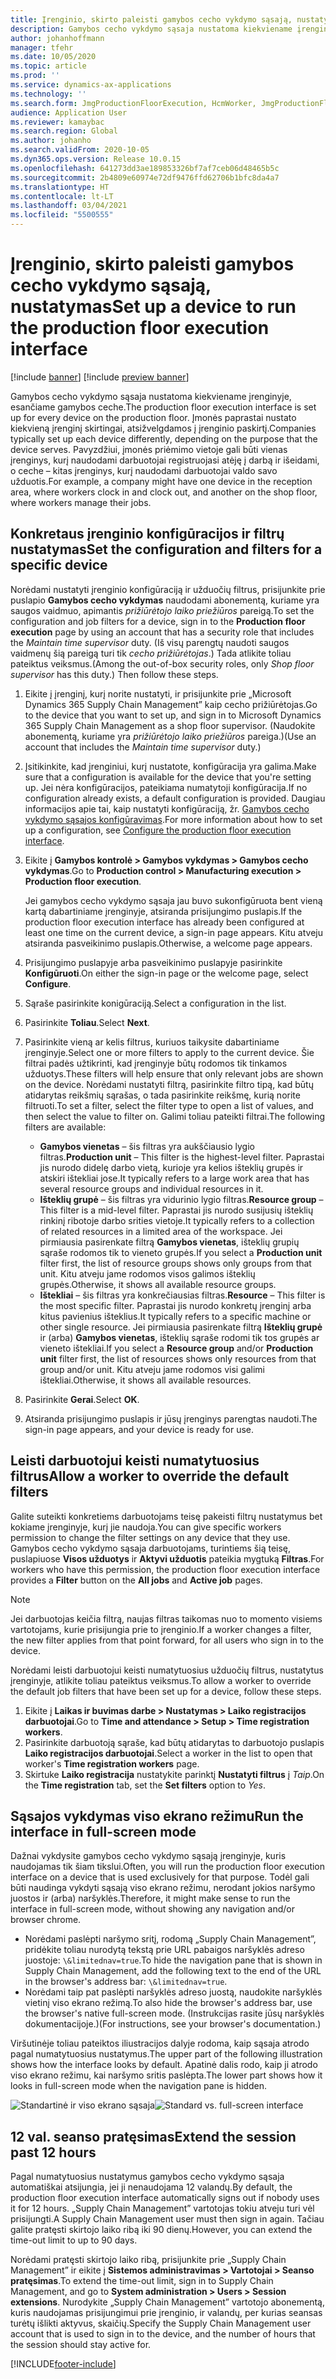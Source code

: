 ```yaml
---
title: Įrenginio, skirto paleisti gamybos cecho vykdymo sąsają, nustatymas
description: Gamybos cecho vykdymo sąsaja nustatoma kiekviename įrenginyje, esančiame gamybos ceche. Įmonės paprastai nustato kiekvieną įrenginį skirtingai, atsižvelgdamos į įrenginio paskirtį. Pavyzdžiui, įmonės priėmimo vietoje gali būti vienas įrenginys, kurį naudodami darbuotojai registruojasi atėję į darbą ir išeidami, o ceche – kitas įrenginys, kurį naudodami darbuotojai valdo savo užduotis.
author: johanhoffmann
manager: tfehr
ms.date: 10/05/2020
ms.topic: article
ms.prod: ''
ms.service: dynamics-ax-applications
ms.technology: ''
ms.search.form: JmgProductionFloorExecution, HcmWorker, JmgProductionFloorExecutionDeviceConfiguration
audience: Application User
ms.reviewer: kamaybac
ms.search.region: Global
ms.author: johanho
ms.search.validFrom: 2020-10-05
ms.dyn365.ops.version: Release 10.0.15
ms.openlocfilehash: 641273dd3ae189853326bf7af7ceb06d48465b5c
ms.sourcegitcommit: 2b4809e60974e72df9476ffd62706b1bfc8da4a7
ms.translationtype: HT
ms.contentlocale: lt-LT
ms.lasthandoff: 03/04/2021
ms.locfileid: "5500555"
---
```

# <a name="set-up-a-device-to-run-the-production-floor-execution-interface"></a><span data-ttu-id="28578-105">Įrenginio, skirto paleisti gamybos cecho vykdymo sąsają, nustatymas</span><span class="sxs-lookup"><span data-stu-id="28578-105">Set up a device to run the production floor execution interface</span></span>

[!include [banner](../includes/banner.md)]
[!include [preview banner](../includes/preview-banner.md)]

<span data-ttu-id="28578-106">Gamybos cecho vykdymo sąsaja nustatoma kiekviename įrenginyje, esančiame gamybos ceche.</span><span class="sxs-lookup"><span data-stu-id="28578-106">The production floor execution interface is set up for every device on the production floor.</span></span> <span data-ttu-id="28578-107">Įmonės paprastai nustato kiekvieną įrenginį skirtingai, atsižvelgdamos į įrenginio paskirtį.</span><span class="sxs-lookup"><span data-stu-id="28578-107">Companies typically set up each device differently, depending on the purpose that the device serves.</span></span> <span data-ttu-id="28578-108">Pavyzdžiui, įmonės priėmimo vietoje gali būti vienas įrenginys, kurį naudodami darbuotojai registruojasi atėję į darbą ir išeidami, o ceche – kitas įrenginys, kurį naudodami darbuotojai valdo savo užduotis.</span><span class="sxs-lookup"><span data-stu-id="28578-108">For example, a company might have one device in the reception area, where workers clock in and clock out, and another on the shop floor, where workers manage their jobs.</span></span>

## <a name="set-the-configuration-and-filters-for-a-specific-device"></a><span data-ttu-id="28578-109">Konkretaus įrenginio konfigūracijos ir filtrų nustatymas</span><span class="sxs-lookup"><span data-stu-id="28578-109">Set the configuration and filters for a specific device</span></span>

<span data-ttu-id="28578-110">Norėdami nustatyti įrenginio konfigūraciją ir užduočių filtrus, prisijunkite prie puslapio **Gamybos cecho vykdymas** naudodami abonementą, kuriame yra saugos vaidmuo, apimantis *prižiūrėtojo laiko priežiūros* pareigą.</span><span class="sxs-lookup"><span data-stu-id="28578-110">To set the configuration and job filters for a device, sign in to the **Production floor execution** page by using an account that has a security role that includes the *Maintain time supervisor* duty.</span></span> <span data-ttu-id="28578-111">(Iš visų parengtų naudoti saugos vaidmenų šią pareigą turi tik *cecho prižiūrėtojas*.) Tada atlikite toliau pateiktus veiksmus.</span><span class="sxs-lookup"><span data-stu-id="28578-111">(Among the out-of-box security roles, only *Shop floor supervisor* has this duty.) Then follow these steps.</span></span>

1. <span data-ttu-id="28578-112">Eikite į įrenginį, kurį norite nustatyti, ir prisijunkite prie „Microsoft Dynamics 365 Supply Chain Management” kaip cecho prižiūrėtojas.</span><span class="sxs-lookup"><span data-stu-id="28578-112">Go to the device that you want to set up, and sign in to Microsoft Dynamics 365 Supply Chain Management as a shop floor supervisor.</span></span> <span data-ttu-id="28578-113">(Naudokite abonementą, kuriame yra *prižiūrėtojo laiko priežiūros* pareiga.)</span><span class="sxs-lookup"><span data-stu-id="28578-113">(Use an account that includes the *Maintain time supervisor* duty.)</span></span>
1. <span data-ttu-id="28578-114">Įsitikinkite, kad įrenginiui, kurį nustatote, konfigūracija yra galima.</span><span class="sxs-lookup"><span data-stu-id="28578-114">Make sure that a configuration is available for the device that you're setting up.</span></span> <span data-ttu-id="28578-115">Jei nėra konfigūracijos, pateikiama numatytoji konfigūracija.</span><span class="sxs-lookup"><span data-stu-id="28578-115">If no configuration already exists, a default configuration is provided.</span></span> <span data-ttu-id="28578-116">Daugiau informacijos apie tai, kaip nustatyti konfigūraciją, žr. [Gamybos cecho vykdymo sąsajos konfigūravimas](production-floor-execution-configure.md).</span><span class="sxs-lookup"><span data-stu-id="28578-116">For more information about how to set up a configuration, see [Configure the production floor execution interface](production-floor-execution-configure.md).</span></span>
1. <span data-ttu-id="28578-117">Eikite į **Gamybos kontrolė \> Gamybos vykdymas \> Gamybos cecho vykdymas**.</span><span class="sxs-lookup"><span data-stu-id="28578-117">Go to **Production control \> Manufacturing execution \> Production floor execution**.</span></span>

    <span data-ttu-id="28578-118">Jei gamybos cecho vykdymo sąsaja jau buvo sukonfigūruota bent vieną kartą dabartiniame įrenginyje, atsiranda prisijungimo puslapis.</span><span class="sxs-lookup"><span data-stu-id="28578-118">If the production floor execution interface has already been configured at least one time on the current device, a sign-in page appears.</span></span> <span data-ttu-id="28578-119">Kitu atveju atsiranda pasveikinimo puslapis.</span><span class="sxs-lookup"><span data-stu-id="28578-119">Otherwise, a welcome page appears.</span></span>

1. <span data-ttu-id="28578-120">Prisijungimo puslapyje arba pasveikinimo puslapyje pasirinkite **Konfigūruoti**.</span><span class="sxs-lookup"><span data-stu-id="28578-120">On either the sign-in page or the welcome page, select **Configure**.</span></span>
1. <span data-ttu-id="28578-121">Sąraše pasirinkite konigūraciją.</span><span class="sxs-lookup"><span data-stu-id="28578-121">Select a configuration in the list.</span></span>
1. <span data-ttu-id="28578-122">Pasirinkite **Toliau**.</span><span class="sxs-lookup"><span data-stu-id="28578-122">Select **Next**.</span></span>
1. <span data-ttu-id="28578-123">Pasirinkite vieną ar kelis filtrus, kuriuos taikysite dabartiniame įrenginyje.</span><span class="sxs-lookup"><span data-stu-id="28578-123">Select one or more filters to apply to the current device.</span></span> <span data-ttu-id="28578-124">Šie filtrai padės užtikrinti, kad įrenginyje būtų rodomos tik tinkamos užduotys.</span><span class="sxs-lookup"><span data-stu-id="28578-124">These filters will help ensure that only relevant jobs are shown on the device.</span></span> <span data-ttu-id="28578-125">Norėdami nustatyti filtrą, pasirinkite filtro tipą, kad būtų atidarytas reikšmių sąrašas, o tada pasirinkite reikšmę, kurią norite filtruoti.</span><span class="sxs-lookup"><span data-stu-id="28578-125">To set a filter, select the filter type to open a list of values, and then select the value to filter on.</span></span> <span data-ttu-id="28578-126">Galimi toliau pateikti filtrai.</span><span class="sxs-lookup"><span data-stu-id="28578-126">The following filters are available:</span></span>

    - <span data-ttu-id="28578-127">**Gamybos vienetas** – šis filtras yra aukščiausio lygio filtras.</span><span class="sxs-lookup"><span data-stu-id="28578-127">**Production unit** – This filter is the highest-level filter.</span></span> <span data-ttu-id="28578-128">Paprastai jis nurodo didelę darbo vietą, kurioje yra kelios išteklių grupės ir atskiri ištekliai jose.</span><span class="sxs-lookup"><span data-stu-id="28578-128">It typically refers to a large work area that has several resource groups and individual resources in it.</span></span>
    - <span data-ttu-id="28578-129">**Išteklių grupė** – šis filtras yra vidurinio lygio filtras.</span><span class="sxs-lookup"><span data-stu-id="28578-129">**Resource group** – This filter is a mid-level filter.</span></span> <span data-ttu-id="28578-130">Paprastai jis nurodo susijusių išteklių rinkinį ribotoje darbo srities vietoje.</span><span class="sxs-lookup"><span data-stu-id="28578-130">It typically refers to a collection of related resources in a limited area of the workspace.</span></span> <span data-ttu-id="28578-131">Jei pirmiausia pasirenkate filtrą **Gamybos vienetas**, išteklių grupių sąraše rodomos tik to vieneto grupės.</span><span class="sxs-lookup"><span data-stu-id="28578-131">If you select a **Production unit** filter first, the list of resource groups shows only groups from that unit.</span></span> <span data-ttu-id="28578-132">Kitu atveju jame rodomos visos galimos išteklių grupės.</span><span class="sxs-lookup"><span data-stu-id="28578-132">Otherwise, it shows all available resource groups.</span></span>
    - <span data-ttu-id="28578-133">**Ištekliai** – šis filtras yra konkrečiausias filtras.</span><span class="sxs-lookup"><span data-stu-id="28578-133">**Resource** – This filter is the most specific filter.</span></span> <span data-ttu-id="28578-134">Paprastai jis nurodo konkretų įrenginį arba kitus pavienius išteklius.</span><span class="sxs-lookup"><span data-stu-id="28578-134">It typically refers to a specific machine or other single resource.</span></span> <span data-ttu-id="28578-135">Jei pirmiausia pasirenkate filtrą **Išteklių grupė** ir (arba) **Gamybos vienetas**, išteklių sąraše rodomi tik tos grupės ar vieneto ištekliai.</span><span class="sxs-lookup"><span data-stu-id="28578-135">If you select a **Resource group** and/or **Production unit** filter first, the list of resources shows only resources from that group and/or unit.</span></span> <span data-ttu-id="28578-136">Kitu atveju jame rodomos visi galimi ištekliai.</span><span class="sxs-lookup"><span data-stu-id="28578-136">Otherwise, it shows all available resources.</span></span>

1. <span data-ttu-id="28578-137">Pasirinkite **Gerai**.</span><span class="sxs-lookup"><span data-stu-id="28578-137">Select **OK**.</span></span>
1. <span data-ttu-id="28578-138">Atsiranda prisijungimo puslapis ir jūsų įrenginys parengtas naudoti.</span><span class="sxs-lookup"><span data-stu-id="28578-138">The sign-in page appears, and your device is ready for use.</span></span>

## <a name="allow-a-worker-to-override-the-default-filters"></a><span data-ttu-id="28578-139">Leisti darbuotojui keisti numatytuosius filtrus</span><span class="sxs-lookup"><span data-stu-id="28578-139">Allow a worker to override the default filters</span></span>

<span data-ttu-id="28578-140">Galite suteikti konkretiems darbuotojams teisę pakeisti filtrų nustatymus bet kokiame įrenginyje, kurį jie naudoja.</span><span class="sxs-lookup"><span data-stu-id="28578-140">You can give specific workers permission to change the filter settings on any device that they use.</span></span> <span data-ttu-id="28578-141">Gamybos cecho vykdymo sąsaja darbuotojams, turintiems šią teisę, puslapiuose **Visos užduotys** ir **Aktyvi užduotis** pateikia mygtuką **Filtras**.</span><span class="sxs-lookup"><span data-stu-id="28578-141">For workers who have this permission, the production floor execution interface provides a **Filter** button on the **All jobs** and **Active job** pages.</span></span>

> [!NOTE]
> <span data-ttu-id="28578-142">Jei darbuotojas keičia filtrą, naujas filtras taikomas nuo to momento visiems vartotojams, kurie prisijungia prie to įrenginio.</span><span class="sxs-lookup"><span data-stu-id="28578-142">If a worker changes a filter, the new filter applies from that point forward, for all users who sign in to the device.</span></span>

<span data-ttu-id="28578-143">Norėdami leisti darbuotojui keisti numatytuosius užduočių filtrus, nustatytus įrenginyje, atlikite toliau pateiktus veiksmus.</span><span class="sxs-lookup"><span data-stu-id="28578-143">To allow a worker to override the default job filters that have been set up for a device, follow these steps.</span></span>

1. <span data-ttu-id="28578-144">Eikite į **Laikas ir buvimas darbe \> Nustatymas \> Laiko registracijos darbuotojai**.</span><span class="sxs-lookup"><span data-stu-id="28578-144">Go to **Time and attendance \> Setup \> Time registration workers**.</span></span>
1. <span data-ttu-id="28578-145">Pasirinkite darbuotoją sąraše, kad būtų atidarytas to darbuotojo puslapis **Laiko registracijos darbuotojai**.</span><span class="sxs-lookup"><span data-stu-id="28578-145">Select a worker in the list to open that worker's **Time registration workers** page.</span></span>
1. <span data-ttu-id="28578-146">Skirtuke **Laiko registracija** nustatykite parinktį **Nustatyti filtrus** į *Taip*.</span><span class="sxs-lookup"><span data-stu-id="28578-146">On the **Time registration** tab, set the **Set filters** option to *Yes*.</span></span>

## <a name="run-the-interface-in-full-screen-mode"></a><span data-ttu-id="28578-147">Sąsajos vykdymas viso ekrano režimu</span><span class="sxs-lookup"><span data-stu-id="28578-147">Run the interface in full-screen mode</span></span>

<span data-ttu-id="28578-148">Dažnai vykdysite gamybos cecho vykdymo sąsają įrenginyje, kuris naudojamas tik šiam tikslui.</span><span class="sxs-lookup"><span data-stu-id="28578-148">Often, you will run the production floor execution interface on a device that is used exclusively for that purpose.</span></span> <span data-ttu-id="28578-149">Todėl gali būti naudinga vykdyti sąsają viso ekrano režimu, nerodant jokios naršymo juostos ir (arba) naršyklės.</span><span class="sxs-lookup"><span data-stu-id="28578-149">Therefore, it might make sense to run the interface in full-screen mode, without showing any navigation and/or browser chrome.</span></span>

- <span data-ttu-id="28578-150">Norėdami paslėpti naršymo sritį, rodomą „Supply Chain Management”, pridėkite toliau nurodytą tekstą prie URL pabaigos naršyklės adreso juostoje: `\&limitednav=true`.</span><span class="sxs-lookup"><span data-stu-id="28578-150">To hide the navigation pane that is shown in Supply Chain Management, add the following text to the end of the URL in the browser's address bar: `\&limitednav=true`.</span></span>
- <span data-ttu-id="28578-151">Norėdami taip pat paslėpti naršyklės adreso juostą, naudokite naršyklės vietinį viso ekrano režimą.</span><span class="sxs-lookup"><span data-stu-id="28578-151">To also hide the browser's address bar, use the browser's native full-screen mode.</span></span> <span data-ttu-id="28578-152">(Instrukcijas rasite jūsų naršyklės dokumentacijoje.)</span><span class="sxs-lookup"><span data-stu-id="28578-152">(For instructions, see your browser's documentation.)</span></span>

<span data-ttu-id="28578-153">Viršutinėje toliau pateiktos iliustracijos dalyje rodoma, kaip sąsaja atrodo pagal numatytuosius nustatymus.</span><span class="sxs-lookup"><span data-stu-id="28578-153">The upper part of the following illustration shows how the interface looks by default.</span></span> <span data-ttu-id="28578-154">Apatinė dalis rodo, kaip ji atrodo viso ekrano režimu, kai naršymo sritis paslėpta.</span><span class="sxs-lookup"><span data-stu-id="28578-154">The lower part shows how it looks in full-screen mode when the navigation pane is hidden.</span></span>

<span data-ttu-id="28578-155">![Standartinė ir viso ekrano sąsaja](media/pfei-full-screen.png "Standartinė ir viso ekrano sąsaja")</span><span class="sxs-lookup"><span data-stu-id="28578-155">![Standard vs. full-screen interface](media/pfei-full-screen.png "Standard vs. full-screen interface")</span></span>

## <a name="extend-the-session-past-12-hours"></a><span data-ttu-id="28578-156">12 val. seanso pratęsimas</span><span class="sxs-lookup"><span data-stu-id="28578-156">Extend the session past 12 hours</span></span>

<span data-ttu-id="28578-157">Pagal numatytuosius nustatymus gamybos cecho vykdymo sąsaja automatiškai atsijungia, jei ji nenaudojama 12 valandų.</span><span class="sxs-lookup"><span data-stu-id="28578-157">By default, the production floor execution interface automatically signs out if nobody uses it for 12 hours.</span></span> <span data-ttu-id="28578-158">„Supply Chain Management” vartotojas tokiu atveju turi vėl prisijungti.</span><span class="sxs-lookup"><span data-stu-id="28578-158">A Supply Chain Management user must then sign in again.</span></span> <span data-ttu-id="28578-159">Tačiau galite pratęsti skirtojo laiko ribą iki 90 dienų.</span><span class="sxs-lookup"><span data-stu-id="28578-159">However, you can extend the time-out limit to up to 90 days.</span></span>

<span data-ttu-id="28578-160">Norėdami pratęsti skirtojo laiko ribą, prisijunkite prie „Supply Chain Management” ir eikite į **Sistemos administravimas \> Vartotojai \> Seanso pratęsimas**.</span><span class="sxs-lookup"><span data-stu-id="28578-160">To extend the time-out limit, sign in to Supply Chain Management, and go to **System administration \> Users \> Session extensions**.</span></span> <span data-ttu-id="28578-161">Nurodykite „Supply Chain Management” vartotojo abonementą, kuris naudojamas prisijungimui prie įrenginio, ir valandų, per kurias seansas turėtų išlikti aktyvus, skaičių.</span><span class="sxs-lookup"><span data-stu-id="28578-161">Specify the Supply Chain Management user account that is used to sign in to the device, and the number of hours that the session should stay active for.</span></span>


[!INCLUDE[footer-include](../../includes/footer-banner.md)]